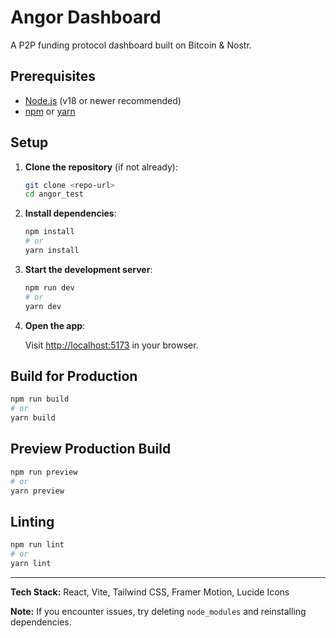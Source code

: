 # Angor Dashboard

A P2P funding protocol dashboard built on Bitcoin & Nostr.

## Prerequisites

- [Node.js](https://nodejs.org/) (v18 or newer recommended)
- [npm](https://www.npmjs.com/) or [yarn](https://yarnpkg.com/)

## Setup

1. **Clone the repository** (if not already):
   ```sh
   git clone <repo-url>
   cd angor_test
   ```

2. **Install dependencies**:
   ```sh
   npm install
   # or
   yarn install
   ```

3. **Start the development server**:
   ```sh
   npm run dev
   # or
   yarn dev
   ```

4. **Open the app**:

   Visit [http://localhost:5173](http://localhost:5173) in your browser.

## Build for Production

```sh
npm run build
# or
yarn build
```

## Preview Production Build

```sh
npm run preview
# or
yarn preview
```

## Linting

```sh
npm run lint
# or
yarn lint
```

---

**Tech Stack:** React, Vite, Tailwind CSS, Framer Motion, Lucide Icons

**Note:** If you encounter issues, try deleting `node_modules` and reinstalling dependencies.
